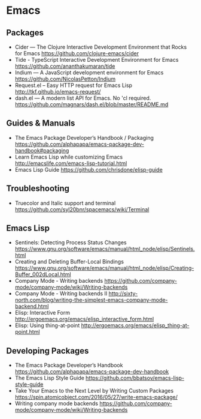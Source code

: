 # Emacs

## Packages

* Cider — The Clojure Interactive Development Environment that Rocks for Emacs
  https://github.com/clojure-emacs/cider
* Tide - TypeScript Interactive Development Environment for Emacs
  https://github.com/ananthakumaran/tide
* Indium — A JavaScript development environment for Emacs 
  https://github.com/NicolasPetton/Indium
* Request.el – Easy HTTP request for Emacs Lisp
  http://tkf.github.io/emacs-request/
* dash.el — A modern list API for Emacs. No 'cl required.
  https://github.com/magnars/dash.el/blob/master/README.md

## Guides & Manuals

* The Emacs Package Developer’s Handbook / Packaging
  https://github.com/alphapapa/emacs-package-dev-handbook#packaging
* Learn Emacs Lisp while customizing Emacs
  http://emacslife.com/emacs-lisp-tutorial.html
* Emacs Lisp Guide
  https://github.com/chrisdone/elisp-guide

## Troubleshooting

* Truecolor and Italic support and terminal
  https://github.com/syl20bnr/spacemacs/wiki/Terminal

## Emacs Lisp

* Sentinels: Detecting Process Status Changes
  https://www.gnu.org/software/emacs/manual/html_node/elisp/Sentinels.html
* Creating and Deleting Buffer-Local Bindings
  https://www.gnu.org/software/emacs/manual/html_node/elisp/Creating-Buffer_002dLocal.html
* Company Mode - Writing backends
  https://github.com/company-mode/company-mode/wiki/Writing-backends 
* Company Mode - Writing backends II
  http://sixty-north.com/blog/writing-the-simplest-emacs-company-mode-backend.html
* Elisp: Interactive Form 
  http://ergoemacs.org/emacs/elisp_interactive_form.html
* Elisp: Using thing-at-point
  http://ergoemacs.org/emacs/elisp_thing-at-point.html

## Developing Packages

* The Emacs Package Developer’s Handbook
  https://github.com/alphapapa/emacs-package-dev-handbook
* The Emacs Lisp Style Guide
  https://github.com/bbatsov/emacs-lisp-style-guide
* Take Your Emacs to the Next Level by Writing Custom Packages
  https://spin.atomicobject.com/2016/05/27/write-emacs-package/
* Writing company mode backends
  https://github.com/company-mode/company-mode/wiki/Writing-backends
